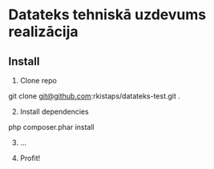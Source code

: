 # Datateks tehniskā uzdevums realizācija

Install
---

1. Clone repo
  
  git clone git@github.com:rkistaps/datateks-test.git .
 
2. Install dependencies
  
  php composer.phar install
  
3. ...

4. Profit!
